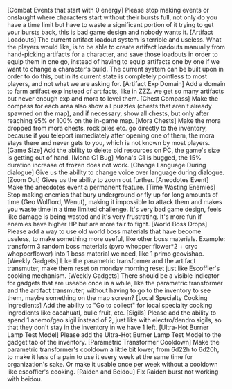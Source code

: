 [Combat Events that start with 0 energy] Please stop making events or onslaught where characters start without their bursts full, not only do you have a time limit but have to waste a significant portion of it trying to get your bursts back, this is bad game design and nobody wants it.
[Artifact Loadouts] The current artifact loadout system is terrible and useless. What the players would like, is to be able to create artifact loadouts manually from hand-picking artifacts for a character, and save those loadouts in order to equip them in one go, instead of having to equip artifacts one by one if we want to change a character's build. The current system can be built upon in order to do this, but in its current state is completely pointless to most players, and not what we are asking for.
[Artifact Exp Domain] Add a domain to farm artifact exp instead of artifacts, like in ZZZ. we get so many artifacts but never enough exp and mora to level them.
[Chest Compass] Make the compass for each area also show all puzzles (chests that aren't already spawned on the map), and if necessary, show all chests, but only after reaching 95% or 100% on the in-game map.
[Mora Chests] Make the mora dropped from mora chests, rock piles etc. go directly to the inventory, because if you teleport immediately after opening one of them, the mora stays there and never gets to you, which is not known by most players.
[Game Size] Add the ability to delete old resources on PC, the game's size is getting out of hand.
[Mona C1 Bug] Mona's C1 is bugged, the 15% duration increase of frozen does not work.
[Change Language During dialogue] Give us the ability to change voice over language during dialogue.
[Zoom Out] Gives us the ability to zoom out further.
[Anecdotes Event] Make the anecdotes event a permanent feature.
[Time Wasting Enemies] Stop making enemies that bury underground or fly up for long amounts of time (Geo Wolflord, Wenut), making it impossible to attack them and makes you waste time in a time limited challenge. It's very bad game design, feels like damage is being wasted and it's very frustrating. It's more fun if enemies have higher HP but are more fair to fight.
[World Boss Drops] Please add a way to use old world boss materials that have become useless, to make something more useful, like other boss materials. Example: transform 3 random boss materials (pyro whopper flower*2 + cryo whopperflower) into 1 boss material we need, like 1 primo geovishap.
[Weekly Gadgets] Like the parametric transformer and the artifact transmuter, make them reset on monday morning reset just like Escoffier's cooking mechanism.
[Weekly Gadgets] There should be a visible indicator for gadgets that are useabe once in a while, like the parametric transformer and the artifact transmuter, without having to go to the inventory to see them, maybe something on the map screen?
[Local Specialty Cooking Ingredients] Add the ability to "Go to collect" for local specialty cooking ingredients like cacahuatl, bulle fruit, etc.
[Sigils] Please add the ability to spend 1 anemo/geo sigil instead of 2, just like with electro/dendro sigils, so that they don't stay in the inventory in we have 1 left.
[Ultra-Hot Burner Lamp Test Model] Please add the Ultra-Hot Burner Lamp Test Model to the gadget tab of the inventory.
[Parametric Transformer Cooldown] Make the parametric transformer's cooldown a little bit lower, from 6d22h to 6d20h, to make it less of a pain to use it every week at the same time for organization's sake. Or make it usable once per week without a cooldown like escoffier's cooking.
[Raiden and Beidou] Fix Raiden burst not working with beidou.
